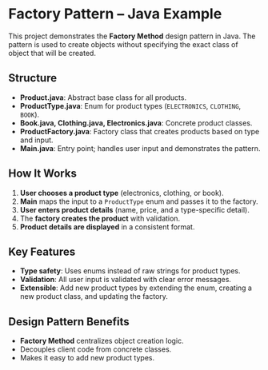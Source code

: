 

# Factory Pattern – Java Example

This project demonstrates the **Factory Method** design pattern in Java. The pattern is used to create objects without specifying the exact class of object that will be created.

## Structure

- **Product.java**: Abstract base class for all products.
- **ProductType.java**: Enum for product types (`ELECTRONICS`, `CLOTHING`, `BOOK`).
- **Book.java, Clothing.java, Electronics.java**: Concrete product classes.
- **ProductFactory.java**: Factory class that creates products based on type and input.
- **Main.java**: Entry point; handles user input and demonstrates the pattern.

## How It Works

1. **User chooses a product type** (electronics, clothing, or book).
2. **Main** maps the input to a `ProductType` enum and passes it to the factory.
3. **User enters product details** (name, price, and a type-specific detail).
4. The **factory creates the product** with validation.
5. **Product details are displayed** in a consistent format.


## Key Features

- **Type safety**: Uses enums instead of raw strings for product types.
- **Validation**: All user input is validated with clear error messages.
- **Extensible**: Add new product types by extending the enum, creating a new product class, and updating the factory.


## Design Pattern Benefits

- **Factory Method** centralizes object creation logic.
- Decouples client code from concrete classes.
- Makes it easy to add new product types.

